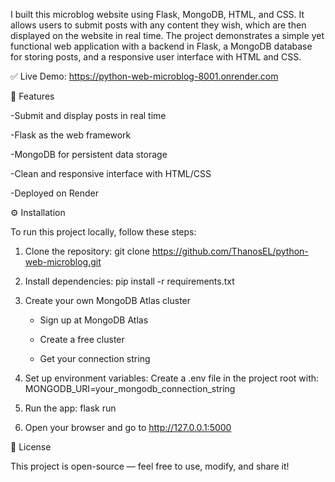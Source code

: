 I built this microblog website using Flask, MongoDB, HTML, and CSS.
It allows users to submit posts with any content they wish, which are then displayed on the website in real time.
The project demonstrates a simple yet functional web application with a backend in Flask, a MongoDB database for storing posts, and a responsive user interface with HTML and CSS.

✅ Live Demo: https://python-web-microblog-8001.onrender.com

🚀 Features

  -Submit and display posts in real time

  -Flask as the web framework

  -MongoDB for persistent data storage

  -Clean and responsive interface with HTML/CSS

  -Deployed on Render

⚙️ Installation

To run this project locally, follow these steps:

1. Clone the repository:
   git clone https://github.com/ThanosEL/python-web-microblog.git

2. Install dependencies:
   pip install -r requirements.txt

3. Create your own MongoDB Atlas cluster

    - Sign up at MongoDB Atlas

    - Create a free cluster

    - Get your connection string

4. Set up environment variables:
   Create a .env file in the project root with:
     MONGODB_URI=your_mongodb_connection_string

5. Run the app:
   flask run

6. Open your browser and go to http://127.0.0.1:5000

📄 License

This project is open-source — feel free to use, modify, and share it!





   

